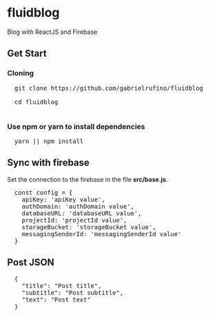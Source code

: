 # fluidblog

Blog with ReactJS and Firebase

## Get Start

### Cloning

<pre>
  git clone https://github.com/gabrielrufino/fluidblog<br>
  cd fluidblog<br>
</pre>

### Use npm or yarn to install dependencies

<pre>
  yarn || npm install
</pre>

## Sync with firebase

Set the connection to the firebase in the file <strong>src/base.js</strong>.

<pre>
  const config = {
    apiKey: 'apiKey value',
    authDomain: 'authDomain value',
    databaseURL: 'databaseURL value',
    projectId: 'projectId value',
    storageBucket: 'storageBucket value',
    messagingSenderId: 'messagingSenderId value'
  }
</pre>

## Post JSON
<pre>
  {
    "title": "Post title",
    "subtitle": "Post subtitle",
    "text": "Post text"
  }
</pre>
